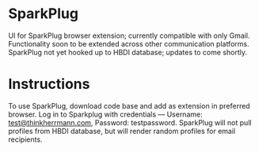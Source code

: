 # SparkPlug
UI for SparkPlug browser extension; currently compatible with only Gmail.
Functionality soon to be extended across other communication platforms.
SparkPlug not yet hooked up to HBDI database; updates to come shortly.

# Instructions
To use SparkPlug, download code base and add as extension in preferred browser.
Log in to Sparkplug with credentials ––
Username: test@thinkherrmann.com,
Password: testpassword.
SparkPlug will not pull profiles from HBDI database, but will render random profiles for email recipients.
